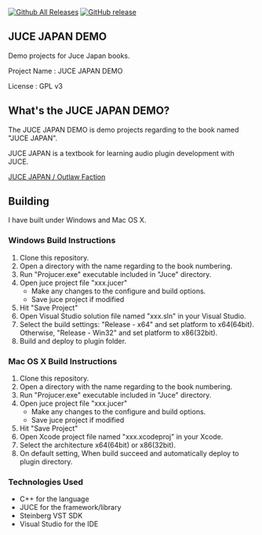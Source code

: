 [![Github All Releases](https://img.shields.io/github/downloads/COx2/JUCE_JAPAN_DEMO/total.svg)]()  [![GitHub release](https://img.shields.io/github/release/COx2/JUCE_JAPAN_DEMO.svg)](https://github.com/COx2/JUCE_JAPAN_DEMO/releases)

## JUCE JAPAN DEMO ##
Demo projects for Juce Japan books.

Project Name : JUCE JAPAN DEMO

License : GPL v3


## What's the JUCE JAPAN DEMO? ##

The JUCE JAPAN DEMO is demo projects regarding to the book named "JUCE JAPAN".

JUCE JAPAN is a textbook for learning audio plugin development with JUCE.

[JUCE JAPAN / Outlaw Faction](http://oufac.com/ "Outlaw Faction")


## Building ##

I have built under Windows and Mac OS X.

### Windows Build Instructions ###

1. Clone this repository.
2. Open a directory with the name regarding to the book numbering.
3. Run "Projucer.exe" executable included in "Juce" directory.
4. Open juce project file "xxx.jucer"
   - Make any changes to the configure and build options.
   - Save juce project if modified
5. Hit "Save Project"
6. Open Visual Studio solution file named "xxx.sln" in your Visual Studio.
7. Select the build settings: "Release - x64" and set platform to x64(64bit). Otherwise, "Release - Win32" and set platform to x86(32bit).
8. Build and deploy to plugin folder.

### Mac OS X Build Instructions ###

1. Clone this repository.
2. Open a directory with the name regarding to the book numbering.
3. Run "Projucer.exe" executable included in "Juce" directory.
4. Open juce project file "xxx.jucer"
   - Make any changes to the configure and build options.
   - Save juce project if modified
5. Hit "Save Project"
6. Open Xcode project file named "xxx.xcodeproj" in your Xcode.
7. Select the architecture x64(64bit) or x86(32bit).
8. On default setting, When build succeed and automatically deploy to plugin directory.


### Technologies Used ###
  * C++ for the language
  * JUCE for the framework/library
  * Steinberg VST SDK
  * Visual Studio for the IDE
